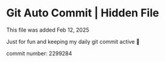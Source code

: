 # Git Auto Commit | Hidden File

This file was added Feb 12, 2025

Just for fun and keeping my daily git commit active 🤪

commit number: 2299284
